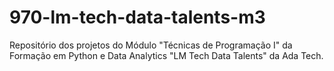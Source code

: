 # 970-lm-tech-data-talents-m3
Repositório dos projetos do Módulo "Técnicas de Programação I" da Formação em Python e Data Analytics "LM Tech Data Talents" da Ada Tech.
